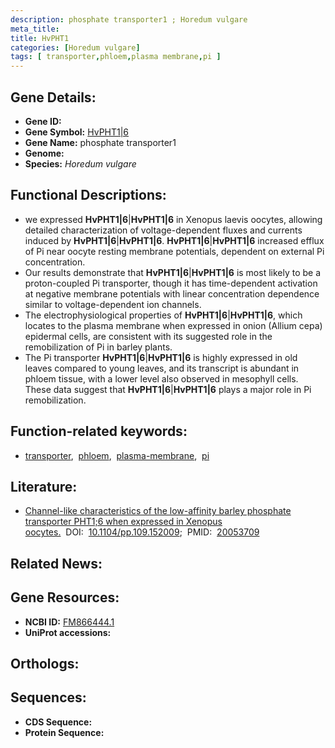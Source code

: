 ```yaml
---
description: phosphate transporter1 ; Horedum vulgare
meta_title:
title: HvPHT1
categories: [Horedum vulgare]
tags: [ transporter,phloem,plasma membrane,pi ]
---
```


## Gene Details:
- **Gene ID:** []()
- **Gene Symbol:** <u>HvPHT1|6</u>
- **Gene Name:** phosphate transporter1
- **Genome:** []()
- **Species:** *Horedum vulgare*

## Functional Descriptions:
   - we expressed **HvPHT1|6**|**HvPHT1|6** in Xenopus laevis oocytes, allowing detailed characterization of voltage-dependent fluxes and currents induced by **HvPHT1|6**|**HvPHT1|6**. **HvPHT1|6**|**HvPHT1|6** increased efflux of Pi near oocyte resting membrane potentials, dependent on external Pi concentration.
   - Our results demonstrate that **HvPHT1|6**|**HvPHT1|6** is most likely to be a proton-coupled Pi transporter, though it has time-dependent activation at negative membrane potentials with linear concentration dependence similar to voltage-dependent ion channels.
   - The electrophysiological properties of **HvPHT1|6**|**HvPHT1|6**, which locates to the plasma membrane when expressed in onion (Allium cepa) epidermal cells, are consistent with its suggested role in the remobilization of Pi in barley plants.
   - The Pi transporter **HvPHT1|6**|**HvPHT1|6** is highly expressed in old leaves compared to young leaves, and its transcript is abundant in phloem tissue, with a lower level also observed in mesophyll cells. These data suggest that **HvPHT1|6**|**HvPHT1|6** plays a major role in Pi remobilization.

## Function-related keywords:
   - [transporter](/tags/transporter/),&nbsp;&nbsp;[phloem](/tags/phloem/),&nbsp;&nbsp;[plasma-membrane](/tags/plasma-membrane/),&nbsp;&nbsp;[pi](/tags/pi/)

## Literature:
   - [Channel-like characteristics of the low-affinity barley phosphate transporter PHT1;6 when expressed in Xenopus oocytes.](https://doi.org/10.1104/pp.109.152009)&nbsp;&nbsp;DOI:&nbsp;&nbsp;[10.1104/pp.109.152009](https://doi.org/10.1104/pp.109.152009);&nbsp;&nbsp;PMID:&nbsp;&nbsp;[20053709](https://pubmed.ncbi.nlm.nih.gov/20053709/)

## Related News:

## Gene Resources:
- **NCBI ID:**  [FM866444.1](https://www.ncbi.nlm.nih.gov/gene/?term=FM866444.1)
- **UniProt accessions:**  [](https://www.uniprot.org/uniprotkb//entry)

## Orthologs:

## Sequences:
- **CDS Sequence:**
- **Protein Sequence:**
